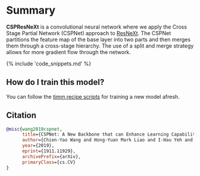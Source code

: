 # Summary

**CSPResNeXt** is a convolutional neural network where we apply the Cross Stage Partial Network (CSPNet) approach to [ResNeXt](https://paperswithcode.com/method/resnext). The CSPNet partitions the feature map of the base layer into two parts and then merges them through a cross-stage hierarchy. The use of a split and merge strategy allows for more gradient flow through the network.

{% include 'code_snippets.md' %}

## How do I train this model?

You can follow the [timm recipe scripts](https://rwightman.github.io/pytorch-image-models/scripts/) for training a new model afresh.

## Citation

```BibTeX
@misc{wang2019cspnet,
      title={CSPNet: A New Backbone that can Enhance Learning Capability of CNN}, 
      author={Chien-Yao Wang and Hong-Yuan Mark Liao and I-Hau Yeh and Yueh-Hua Wu and Ping-Yang Chen and Jun-Wei Hsieh},
      year={2019},
      eprint={1911.11929},
      archivePrefix={arXiv},
      primaryClass={cs.CV}
}
```

<!--
Models:
- Name: cspresnext50
  Metadata:
    FLOPs: 3962945536
    Batch Size: 128
    Training Data:
    - ImageNet
    Training Techniques:
    - Label Smoothing
    - Polynomial Learning Rate Decay
    - SGD with Momentum
    - Weight Decay
    Training Resources: 1x GPU
    Architecture:
    - 1x1 Convolution
    - Batch Normalization
    - Convolution
    - Global Average Pooling
    - Grouped Convolution
    - Max Pooling
    - ReLU
    - ResNeXt Block
    - Residual Connection
    - Softmax
    File Size: 82562887
    Tasks:
    - Image Classification
    Training Time: ''
    ID: cspresnext50
    LR: 0.1
    Layers: 50
    Crop Pct: '0.875'
    Momentum: 0.9
    Image Size: '224'
    Weight Decay: 0.005
    Interpolation: bilinear
    Training Steps: 8000000
  Code: https://github.com/rwightman/pytorch-image-models/blob/d8e69206be253892b2956341fea09fdebfaae4e3/timm/models/cspnet.py#L430
  Config: ''
  In Collection: CSP ResNeXt
Collections:
- Name: CSP ResNeXt
  Paper:
    title: 'CSPNet: A New Backbone that can Enhance Learning Capability of CNN'
    url: https://paperswithcode.com//paper/cspnet-a-new-backbone-that-can-enhance
  type: model-index
Type: model-index
-->
